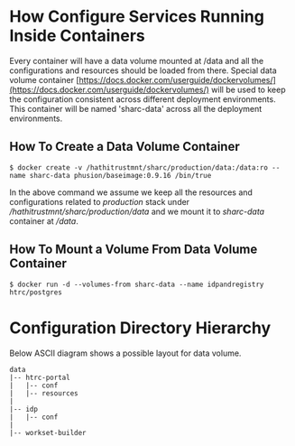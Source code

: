 # How Configure Services Running Inside Containers

Every container will have a data volume mounted at /data and all
the configurations and resources should be loaded from there. Special data
volume container [https://docs.docker.com/userguide/dockervolumes/](https://docs.docker.com/userguide/dockervolumes/)
will be used to keep the configuration consistent across different
deployment environments. This container will be named 'sharc-data' across all
the deployment environments.

## How To Create a Data Volume Container

```
$ docker create -v /hathitrustmnt/sharc/production/data:/data:ro --name sharc-data phusion/baseimage:0.9.16 /bin/true
```

In the above command we assume we keep all the resources and configurations
related to *production* stack under */hathitrustmnt/sharc/production/data* and
we mount it to *sharc-data* container at */data*.

## How To Mount a Volume From Data Volume Container

```
$ docker run -d --volumes-from sharc-data --name idpandregistry htrc/postgres
```

# Configuration Directory Hierarchy

Below ASCII diagram shows a possible layout for data volume.


```
data
|-- htrc-portal
|   |-- conf
|   |-- resources
|
|-- idp
|   |-- conf
|
|-- workset-builder
```
